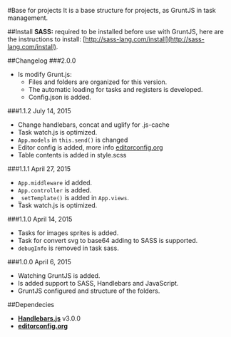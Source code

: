 #Base for projects
It is a base structure for projects, as GruntJS in task management.

##Install
__SASS:__ required to be installed before use with GruntJS, here are the instructions to install: [http://sass-lang.com/install](http://sass-lang.com/install).

##Changelog
###2.0.0
* Is modify Grunt.js:
  * Files and folders are organized for this version.
  * The automatic loading for tasks and registers is developed.
  * Config.json is added.

###1.1.2
July 14, 2015

* Change handlebars, concat and uglify for .js-cache
* Task watch.js is optimized.
* `App.models` in `this.send()` is changed
* Editor config is added, more info [editorconfig.org](http://editorconfig.org/)
* Table contents is added in style.scss

###1.1.1
April 27, 2015

* `App.middleware` id added.
* `App.controller` is added.
* `_setTemplate()` is added in `App.views`.
* Task watch.js is optimized.

###1.1.0
April 14, 2015

* Tasks for images sprites is added.
* Task for  convert svg to base64 adding to SASS is supported.
* `debugInfo` is removed in task sass.

###1.0.0
April 6, 2015

* Watching GruntJS is added.
* Is added support to SASS, Handlebars and JavaScript.
* GruntJS configured and structure of the folders.

##Dependecies
* __[Handlebars.js](https://github.com/wycats/handlebars.js/)__ v3.0.0
* __[editorconfig.org](http://editorconfig.org/)__
